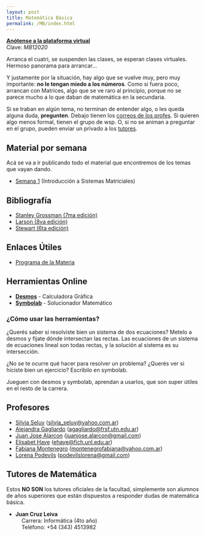 ```yaml
---
layout: post
title: Matemática Básica
permalink: /MB/index.html
---
```

[**Anótense a la plataforma virtual**](http://e-fich.unl.edu.ar/moodle27/course/view.php?id=479)<br>
Clave: *MB12020*

Arranca el cuatri, se suspenden las clases, se esperan clases virtuales. Hermoso panorama para arrancar...

Y justamente por la situación, hay algo que se vuelve muy, pero muy importante: **no le tengan miedo a los números**. Como si fuera poco, arrancan con Matrices, algo que se ve raro al principio, porque no se parece mucho a lo que daban de matemática en la secundaria.

Si se traban en algún tema, no terminan de entender algo, o les queda alguna duda, **pregunten**. Debajo tienen los [correos de los profes](#profesores). Si quieren algo menos formal, tienen el grupo de wsp. O, si no se animan a preguntar en el grupo, pueden enviar un privado a los [tutores](#tutores-de-matem%c3%a1tica).


## Material por semana
Acá se va a ir publicando todo el material que encontremos de los temas que vayan dando.

- [Semana 1](/MB/S1) (Introducción a Sistemas Matriciales)

## Bibliografía
  - [Stanley Grossman (7ma edición)](/archivos/MB/Grossman)
  - [Larson (8va edición)](/archivos/MB/Larson)
  - [Stewart (6ta edición)](/archivos/MB/Stewart)


## Enlaces Útiles
  - [Programa de la Materia](/archivos/MB/Programa)

## Herramientas Online
- [**Desmos**](https://www.desmos.com/calculator) - Calculadora Gráfica
- [**Symbolab**](https://es.symbolab.com/) - Solucionador Matemático


### ¿Cómo usar las herramientas?
¿Querés saber si resolviste bien un sistema de dos ecuaciones? Metelo a desmos y fijate dónde intersectan las rectas. Las ecuaciones de un sistema de ecuaciones lineal son todas rectas, y la solución al sistema es su intersección.

¿No se te ocurre qué hacer para resolver un problema? ¿Querés ver si hiciste bien un ejercicio? Escribilo en symbolab.

Jueguen con desmos y symbolab, aprendan a usarlos, que son super útiles en el resto de la carrera.


## Profesores
- [Silvia Seluy](http://e-fich.unl.edu.ar/moodle27/user/view.php?id=39&course=479) ([silvia_seluy@yahoo.com.ar](mailto:silvia_seluy@yahoo.com.ar))
- [Alejandra Gagliardo](http://e-fich.unl.edu.ar/moodle27/user/view.php?id=70&course=479) ([agagliardo@frsf.utn.edu.ar](mailto:agagliardo@frsf.utn.edu.ar))
- [Juan Jose Alarcon](http://e-fich.unl.edu.ar/moodle27/user/view.php?id=4882&course=479) ([juanjose.alarcon@gmail.com](mailto:juanjose.alarcon@gmail.com))
- [Elisabet Haye](http://e-fich.unl.edu.ar/moodle27/user/view.php?id=66&course=479) ([ehaye@fich.unl.edu.ar](mailto:ehaye@fich.unl.edu.ar))
- [Fabiana Montenegro](http://e-fich.unl.edu.ar/moodle27/user/view.php?id=67&course=479) ([montenegrofabiana@yahoo.com.ar](mailto:montenegrofabiana@yahoo.com.ar))
- [Lorena Podevils](http://e-fich.unl.edu.ar/moodle27/user/view.php?id=72&course=479) ([podevilslorena@gmail.com](mailto:podevilslorena@gmail.com))


## Tutores de Matemática

Estos **NO SON** los tutores oficiales de la facultad, simplemente son alumnos de años superiores que están dispuestos a responder dudas de matemática básica.

- **Juan Cruz Leiva**<br>
  &nbsp; &nbsp; Carrera: Informática (4to año)<br>
  &nbsp; &nbsp; Teléfono: +54 (343) 4513982